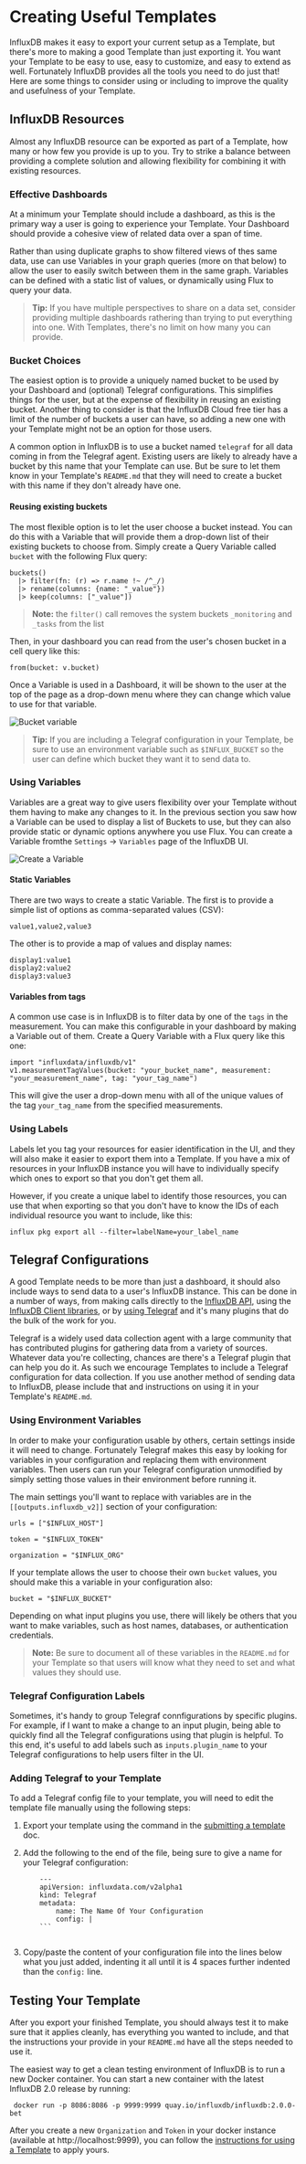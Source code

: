 # Creating Useful Templates

InfluxDB makes it easy to export your current setup as a Template, but there's more to making a good Template than just exporting it. You want your Template to be easy to use, easy to customize, and easy to extend as well. Fortunately InfluxDB provides all the tools you need to do just that! Here are some things to consider using or including to improve the quality and usefulness of your Template.

## InfluxDB Resources

Almost any InfluxDB resource can be exported as part of a Template, how many or how few you provide is up to you. Try to strike a balance between providing a complete solution and allowing flexibility for combining it with existing resources.

### Effective Dashboards

At a minimum your Template should include a dashboard, as this is the primary way a user is going to experience your Template. Your Dashboard should provide a cohesive view of related data over a span of time. 

Rather than using duplicate graphs to show filtered views of thes same data, use can use Variables in your graph queries (more on that below) to allow the user to easily switch between them in the same graph. Variables can be defined with a static list of values, or dynamically using Flux to query your data.

> **Tip:** If you have multiple perspectives to share on a data set, consider providing multiple dashboards rathering than trying to put everything into one. With Templates, there's no limit on how many you can provide.

### Bucket Choices

The easiest option is to provide a uniquely named bucket to be used by your Dashboard and (optional) Telegraf configurations. This simplifies things for the user, but at the expense of flexibility in reusing an existing bucket. Another thing to consider is that the InfluxDB Cloud free tier has a limit of the number of buckets a user can have, so adding a new one with your Template might not be an option for those users.

A common option in InfluxDB is to use a bucket named `telegraf` for all data coming in from the Telegraf agent. Existing users are likely to already have a bucket by this name that your Template can use. But be sure to let them know in your Template's `README.md` that they will need to create a bucket with this name if they don't already have one.

#### Reusing existing buckets
The most flexible option is to let the user choose a bucket instead. You can do this with a Variable that will provide them a drop-down list of their existing buckets to choose from. Simply create a Query Variable called `bucket` with the following Flux query:

```
buckets()
  |> filter(fn: (r) => r.name !~ /^_/)
  |> rename(columns: {name: "_value"})
  |> keep(columns: ["_value"])
```
> **Note:** the `filter()` call removes the system buckets `_monitoring` and `_tasks` from the list

Then, in your dashboard you can read from the user's chosen bucket in a cell query like this:

```
from(bucket: v.bucket) 
```

Once a Variable is used in a Dashboard, it will be shown to the user at the top of the page as a drop-down menu where they can change which value to use for that variable.

![Bucket variable](img/bucket_variable.png)

> **Tip:** If you are including a Telegraf configuration in your Template, be sure to use an environment variable such as `$INFLUX_BUCKET` so the user can define which bucket they want it to send data to.

### Using Variables

Variables are a great way to give users flexibility over your Template without them having to make any changes to it. In the previous section you saw how a Variable can be used to display a list of Buckets to use, but they can also provide static or dynamic options anywhere you use Flux. You can create a Variable fromthe `Settings` -> `Variables` page of the InfluxDB UI.

![Create a Variable](img/create_variable.png)

#### Static Variables

There are two ways to create a static Variable. The first is to provide a simple list of options as comma-separated values (CSV):

```
value1,value2,value3
```

The other is to provide a map of values and display names:

```
display1:value1
display2:value2
display3:value3
```

#### Variables from tags

A common use case is in InfluxDB is to filter data by one of the `tags` in the measurement. You can make this configurable in your dashboard by making a Variable out of them. Create a Query Variable with a Flux query like this one:

```
import "influxdata/influxdb/v1"
v1.measurementTagValues(bucket: "your_bucket_name", measurement: "your_measurement_name", tag: "your_tag_name")
```

This will give the user a drop-down menu with all of the unique values of the tag `your_tag_name` from the specified measurements.

### Using Labels

Labels let you tag your resources for easier identification in the UI, and they will also make it easier to export them into a Template. If you have a mix of resources in your InfluxDB instance you will have to individually specify which ones to export so that you don't get them all.

However, if you create a unique label to identify those resources, you can use that when exporting so that you don't have to know the IDs of each individual resource you want to include, like this:

```
influx pkg export all --filter=labelName=your_label_name
```

## Telegraf Configurations

A good Template needs to be more than just a dashboard, it should also include ways to send data to a user's InfluxDB instance. This can be done in a number of ways, from making calls directly to the [InfluxDB API](https://v2.docs.influxdata.com/v2.0/write-data/#influxdb-api), using the [InfluxDB Client libraries](https://v2.docs.influxdata.com/v2.0/reference/api/client-libraries/), or by [using Telegraf](https://v2.docs.influxdata.com/v2.0/write-data/use-telegraf/) and it's many plugins that do the bulk of the work for you.

Telegraf is a widely used data collection agent with a large community that has contributed plugins for gathering data from a variety of sources. Whatever data you're collecting, chances are there's a Telegraf plugin that can help you do it. As such we encourage Templates to include a Telegraf configuration for data collection. If you use another method of sending data to InfluxDB, please include that and instructions on using it in your Template's `README.md`.

### Using Environment Variables

In order to make your configuration usable by others, certain settings inside it will need to change. Fortunately Telegraf makes this easy by looking for variables in your configuration and replacing them with environment variables. Then users can run your Telegraf configuration unmodified by simply setting those values in their environment before running it.

The main settings you'll want to replace with variables are in the `[[outputs.influxdb_v2]]` section of your configuration:

```
urls = ["$INFLUX_HOST"]

token = "$INFLUX_TOKEN"

organization = "$INFLUX_ORG"
```

If your template allows the user to choose their own `bucket` values, you should make this a variable in your configuration also:

```
bucket = "$INFLUX_BUCKET"
```

Depending on what input plugins you use, there will likely be others that you want to make variables, such as host names, databases, or authentication credentials.

> **Note:** Be sure to document all of these variables in the `README.md` for your Template so that users will know what they need to set and what values they should use.

### Telegraf Configuration Labels

Sometimes, it's handy to group Telegraf connfigurations by specific plugins. For example, if I want to make a change to an input plugin, being able to quickly find all the Telegraf configurations using that plugin is helpful. To this end, it's useful to add labels such as `inputs.plugin_name` to your Telegraf configurations to help users filter in the UI. 

### Adding Telegraf to your Template

To add a Telegraf config file to your template, you will need to edit the template file manually using the following steps:

 1. Export your template using the command in the [submitting a template](submit_a_template.md) doc.
   
 2. Add the following to the end of the file, being sure to give a name for your Telegraf configuration:
    ```
        ---
        apiVersion: influxdata.com/v2alpha1
        kind: Telegraf
        metadata:
            name: The Name Of Your Configuration
            config: |
        ```
        
 3. Copy/paste the content of your configuration file into the lines below what you just added, indenting it all until it is 4 spaces further indented than the `config:` line.
    

## Testing Your Template

After you export your finished Template, you should always test it to make sure that it applies cleanly, has everything you wanted to include, and that the instructions your provide in your `README.md` have all the steps needed to use it.

The easiest way to get a clean testing environment of InfluxDB is to run a new Docker container. You can start a new container with the latest InfluxDB 2.0 release by running:

```
 docker run -p 8086:8086 -p 9999:9999 quay.io/influxdb/influxdb:2.0.0-bet

```

After you create a new `Organization` and `Token` in your docker instance (available at http://localhost:9999), you can follow the [instructions for using a Template](./use_a_template.md) to apply yours.
